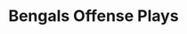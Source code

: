 ---
layout: playbook
title: Bengals Offense Plays
team: bengals
unit: offense
permalink: /bengals/offense/
---